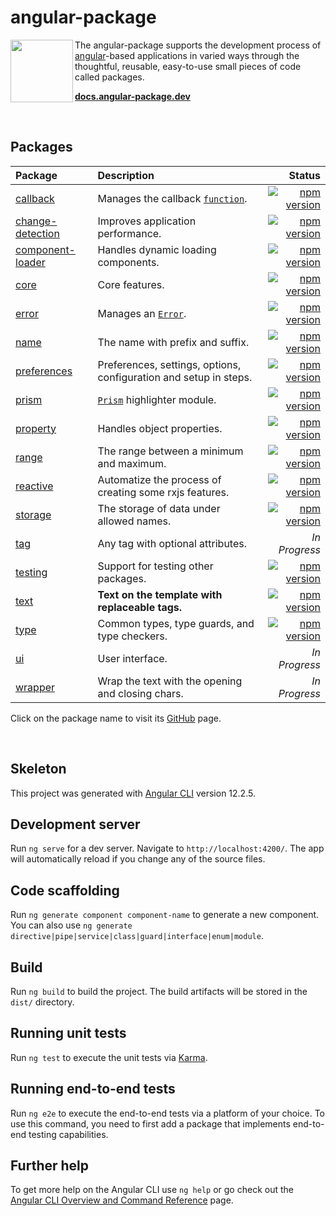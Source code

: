 # angular-package

<img align="left" width="100" height="100" src="https://avatars.githubusercontent.com/u/31412194?s=400&u=c9929aa36826318ccac8f7b84516e1ce3af7e21c&v=4" />

The angular-package supports the development process of [angular][angulario]-based applications in varied ways through the thoughtful, reusable, easy-to-use small pieces of code called packages.

[**docs.angular-package.dev**](https://docs.angular-package.dev)

<br>

## Packages

| Package                                      | Description                                                       | Status |
| :------------------------------------------- | :---------------------------------------------------------------- | -----: |
| [callback][callback-github-readme]           | Manages the callback [`function`][js-function].                   | [![npm version][callback-npm-badge-png]][callback-npm-badge] |
| [change-detection][cd-github-readme]         | Improves application performance.                                 | [![npm version][cd-npm-badge-png]][cd-npm-badge] |
| [component-loader][cl-github-readme]         | Handles dynamic loading components.                               | [![npm version][cl-npm-badge-png]][cl-npm-badge] |
| [core][core-github-readme]                   | Core features.                                                    | [![npm version][core-npm-badge-png]][core-npm-badge] |
| [error][error-github-readme]                 | Manages an [`Error`][js-error].                                   | [![npm version][error-npm-badge-png]][error-npm-badge] |
| [name][name-github-readme]                   | The name with prefix and suffix.                                  | [![npm version][name-npm-badge-png]][name-npm-badge] |
| [preferences][preferences-github-readme]     | Preferences, settings, options, configuration and setup in steps. | [![npm version][preferences-npm-badge-png]][preferences-npm-badge] |
| [prism][prism-github-readme]                 | [`Prism`][prism-js] highlighter module.                           | [![npm version][prism-npm-badge-png]][prism-npm-badge] |
| [property][property-github-readme]           | Handles object properties.                                        | [![npm version][property-npm-badge-png]][property-npm-badge] |
| [range][range-github-readme]                 | The range between a minimum and maximum.                          | [![npm version][range-npm-badge-png]][range-npm-badge] |
| [reactive][reactive-github-readme]           | Automatize the process of creating some rxjs features.            | [![npm version][reactive-npm-badge-png]][reactive-npm-badge] |
| [storage][storage-github-readme]             | The storage of data under allowed names.                          | [![npm version][storage-npm-badge-png]][storage-npm-badge] |
| [tag][tag-github-readme]                     | Any tag with optional attributes.                                 | *In Progress* |
| [testing][testing-github-readme]             | Support for testing other packages.                               | [![npm version][testing-npm-badge-png]][testing-npm-badge] |
| [text][text-github-readme]                   | **Text on the template with replaceable tags.**                   | [![npm version][text-npm-badge-png]][text-npm-badge] |
| [type][type-github-readme]                   | Common types, type guards, and type checkers.                     | [![npm version][type-npm-badge-png]][type-npm-badge] |
| [ui][ui-github-readme]                       | User interface.                                                   | *In Progress* |
| [wrapper][wrapper-github-readme]             | Wrap the text with the opening and closing chars.                 | *In Progress* |

Click on the package name to visit its [GitHub](https://github.com/) page.

<br>

## Skeleton

This project was generated with [Angular CLI](https://github.com/angular/angular-cli) version 12.2.5.

## Development server

Run `ng serve` for a dev server. Navigate to `http://localhost:4200/`. The app will automatically reload if you change any of the source files.

## Code scaffolding

Run `ng generate component component-name` to generate a new component. You can also use `ng generate directive|pipe|service|class|guard|interface|enum|module`.

## Build

Run `ng build` to build the project. The build artifacts will be stored in the `dist/` directory.

## Running unit tests

Run `ng test` to execute the unit tests via [Karma](https://karma-runner.github.io).

## Running end-to-end tests

Run `ng e2e` to execute the end-to-end tests via a platform of your choice. To use this command, you need to first add a package that implements end-to-end testing capabilities.

## Further help

To get more help on the Angular CLI use `ng help` or go check out the [Angular CLI Overview and Command Reference](https://angular.io/cli) page.

<!-- Funding -->
[github-badge-sponsor]: https://img.shields.io/static/v1?label=Sponsor&message=%E2%9D%A4&logo=GitHub&link=https://github.com/sponsors/angular-package
[github-sponsor-link]: https://github.com/sponsors/angular-package
[patreon-badge]: https://img.shields.io/endpoint.svg?url=https%3A%2F%2Fshieldsio-patreon.vercel.app%2Fapi%3Fusername%3Dsciborrudnicki%26type%3Dpatrons&style=flat
[patreon-link]: https://patreon.com/sciborrudnicki

[angulario]: https://angular.io
[skeleton]: https://github.com/angular-package/skeleton

<!-- Update status -->
[experimental]: https://img.shields.io/badge/-experimental-orange
[fix]: https://img.shields.io/badge/-fix-red
[new]: https://img.shields.io/badge/-new-green
[update]: https://img.shields.io/badge/-update-red

<!-- Discord -->
[discord-badge]: https://img.shields.io/discord/925168966098386944
[discord-channel]: https://discord.com/channels/925168966098386944/925168966098386948

<!-- Gitter -->
[gitter-badge]: https://badges.gitter.im/angularpackage/Lobby.svg
[gitter-chat]: https://gitter.im/angularpackage/Lobby?utm_source=badge&utm_medium=badge&utm_campaign=pr-badge

<!-- Twitter -->
[twitter-badge]: https://img.shields.io/twitter/url?style=social&label=Follow%20%40angularpackage&url=https%3A%2F%2Ftwitter.com%2Fangularpackage
[twitter-follow]: https://twitter.com/angularpackage

<!-- GIT -->
[git-semver]: http://semver.org/

<!-- GIT: commit -->
[git-commit-angular]: https://gist.github.com/stephenparish/9941e89d80e2bc58a153
[git-commit-karma]: http://karma-runner.github.io/0.10/dev/git-commit-msg.html
[git-commit-conventional]: https://www.conventionalcommits.org/en/v1.0.0/

<!-- This package: text  -->
  <!-- GitHub: badges -->
  [text-badge-issues]: https://img.shields.io/github/issues/angular-package/text
  [text-badge-forks]: https://img.shields.io/github/forks/angular-package/text
  [text-badge-stars]: https://img.shields.io/github/stars/angular-package/text
  [text-badge-license]: https://img.shields.io/github/license/angular-package/text
  <!-- GitHub: badges links -->
  [text-issues]: https://github.com/angular-package/text/issues
  [text-forks]: https://github.com/angular-package/text/network
  [text-license]: https://github.com/angular-package/text/blob/master/LICENSE
  [text-stars]: https://github.com/angular-package/text/stargazers
<!-- This package -->
  [text-github-changelog]: https://github.com/angular-package/text/blob/main/CHANGELOG.md

  [package-type-key]: https://github.com/angular-package/type#key
  [package-type-minmax]: https://github.com/angular-package/type#minmax
  [package-type-resultcallback]: https://github.com/angular-package/type#resultcallback
  [package-type-type]: https://github.com/angular-package/type#type
  [package-type-types]: https://github.com/angular-package/type#types
  [package-type-valueparser]: https://github.com/angular-package/type#valueparser

<!-- Package: callback -->
  <!-- npm -->
  [callback-npm-badge-svg]: https://badge.fury.io/js/%40angular-package%2Fcallback.svg
  [callback-npm-badge-png]: https://badge.fury.io/js/%40angular-package%2Fcallback.png
  [callback-npm-badge]: https://badge.fury.io/js/%40angular-package%2Fcallback
  [callback-npm-readme]: https://www.npmjs.com/package/@angular-package/callback#readme

  <!-- GitHub -->
  [callback-github-readme]: https://github.com/angular-package/callback#readme

  [package-callback-callbackpayload]: https://github.com/angular-package/callback#callbackpayload
  [package-callback-resultcallback]: https://github.com/angular-package/callback#resultcallback

<!-- Package: change-detection -->
  <!-- npm -->
  [cd-npm-badge-svg]: https://badge.fury.io/js/%40angular-package%2Fchange-detection.svg
  [cd-npm-badge-png]: https://badge.fury.io/js/%40angular-package%2Fchange-detection.png
  [cd-npm-badge]: https://badge.fury.io/js/%40angular-package%2Fchange-detection
  [cd-npm-readme]: https://www.npmjs.com/package/@angular-package/change-detection#readme

  <!-- GitHub -->
  [cd-github-readme]: https://github.com/angular-package/change-detection#readme

<!-- Package: component-loader -->
  <!-- npm -->
  [cl-npm-badge-svg]: https://badge.fury.io/js/%40angular-package%2Fcomponent-loader.svg
  [cl-npm-badge-png]: https://badge.fury.io/js/%40angular-package%2Fcomponent-loader.png
  [cl-npm-badge]: https://badge.fury.io/js/%40angular-package%2Fcomponent-loader
  [cl-npm-readme]: https://www.npmjs.com/package/@angular-package/component-loader#readme

  <!-- GitHub -->
  [cl-github-readme]: https://github.com/angular-package/component-loader#readme

<!-- Package: core -->
  <!-- npm -->
  [core-npm-badge-svg]: https://badge.fury.io/js/%40angular-package%2Fcore.svg
  [core-npm-badge-png]: https://badge.fury.io/js/%40angular-package%2Fcore.png
  [core-npm-badge]: https://badge.fury.io/js/%40angular-package%2Fcore
  [core-npm-readme]: https://www.npmjs.com/package/@angular-package/core#readme

  <!-- GitHub -->
  [core-github-readme]: https://github.com/angular-package/core#readme

<!-- Package: error -->
  <!-- npm -->
  [error-npm-badge-svg]: https://badge.fury.io/js/%40angular-package%2Ferror.svg
  [error-npm-badge-png]: https://badge.fury.io/js/%40angular-package%2Ferror.png
  [error-npm-badge]: https://badge.fury.io/js/%40angular-package%2Ferror
  [error-npm-readme]: https://www.npmjs.com/package/@angular-package/error#readme

  <!-- GitHub -->
  [error-github-readme]: https://github.com/angular-package/error#readme

<!-- Package: name -->
  <!-- npm -->
  [name-npm-badge-svg]: https://badge.fury.io/js/%40angular-package%2Fname.svg
  [name-npm-badge-png]: https://badge.fury.io/js/%40angular-package%2Fname.png
  [name-npm-badge]: https://badge.fury.io/js/%40angular-package%2Fname
  [name-npm-readme]: https://www.npmjs.com/package/@angular-package/name#readme

  <!-- GitHub -->
  [name-github-readme]: https://github.com/angular-package/name#readme

<!-- Package: preferences -->
  <!-- npm -->
  [preferences-npm-badge-svg]: https://badge.fury.io/js/%40angular-package%2Fpreferences.svg
  [preferences-npm-badge-png]: https://badge.fury.io/js/%40angular-package%2Fpreferences.png
  [preferences-npm-badge]: https://badge.fury.io/js/%40angular-package%2Fpreferences
  [preferences-npm-readme]: https://www.npmjs.com/package/@angular-package/preferences#readme

  <!-- GitHub -->
  [preferences-github-readme]: https://github.com/angular-package/preferences#readme

<!-- Package: prism -->
  <!-- npm -->
  [prism-npm-badge-svg]: https://badge.fury.io/js/%40angular-package%2Fprism.svg
  [prism-npm-badge-png]: https://badge.fury.io/js/%40angular-package%2Fprism.png
  [prism-npm-badge]: https://badge.fury.io/js/%40angular-package%2Fprism
  [prism-npm-readme]: https://www.npmjs.com/package/@angular-package/prism#readme

  <!-- GitHub -->
  [prism-github-readme]: https://github.com/angular-package/prism#readme

<!-- Package: property -->
  <!-- npm -->
  [property-npm-badge-svg]: https://badge.fury.io/js/%40angular-package%2Fproperty.svg
  [property-npm-badge-png]: https://badge.fury.io/js/%40angular-package%2Fproperty.png
  [property-npm-badge]: https://badge.fury.io/js/%40angular-package%2Fproperty
  [property-npm-readme]: https://www.npmjs.com/package/@angular-package/property#readme

  <!-- GitHub -->
  [property-github-readme]: https://github.com/angular-package/property#readme

<!-- Package: range -->
  <!-- npm -->
  [range-npm-badge-svg]: https://badge.fury.io/js/%40angular-package%2Frange.svg
  [range-npm-badge-png]: https://badge.fury.io/js/%40angular-package%2Frange.png
  [range-npm-badge]: https://badge.fury.io/js/%40angular-package%2Frange
  [range-npm-readme]: https://www.npmjs.com/package/@angular-package/range#readme

  <!-- GitHub -->
  [range-github-readme]: https://github.com/angular-package/range#readme

<!-- Package: reactive -->
  <!-- npm -->
  [reactive-npm-badge-svg]: https://badge.fury.io/js/%40angular-package%2Freactive.svg
  [reactive-npm-badge-png]: https://badge.fury.io/js/%40angular-package%2Freactive.png
  [reactive-npm-badge]: https://badge.fury.io/js/%40angular-package%2Freactive
  [reactive-npm-readme]: https://www.npmjs.com/package/@angular-package/reactive#readme

  <!-- GitHub -->
  [reactive-github-readme]: https://github.com/angular-package/reactive#readme

<!-- Package: storage -->
  <!-- npm -->
  [storage-npm-badge-svg]: https://badge.fury.io/js/%40angular-package%2Fstorage.svg
  [storage-npm-badge-png]: https://badge.fury.io/js/%40angular-package%2Fstorage.png
  [storage-npm-badge]: https://badge.fury.io/js/%40angular-package%2Fstorage
  [storage-npm-readme]: https://www.npmjs.com/package/@angular-package/storage#readme

  <!-- GitHub -->
  [storage-github-readme]: https://github.com/angular-package/storage#readme

<!-- Package: tag -->
  <!-- npm -->
  [tag-npm-badge-svg]: https://badge.fury.io/js/%40angular-package%2Ftag.svg
  [tag-npm-badge-png]: https://badge.fury.io/js/%40angular-package%2Ftag.png
  [tag-npm-badge]: https://badge.fury.io/js/%40angular-package%2Ftag
  [tag-npm-readme]: https://www.npmjs.com/package/@angular-package/tag#readme

  <!-- GitHub -->
  [tag-github-readme]: https://github.com/angular-package/tag#readme

<!-- Package: testing -->
  <!-- npm -->
  [testing-npm-badge-svg]: https://badge.fury.io/js/%40angular-package%2Ftesting.svg
  [testing-npm-badge-png]: https://badge.fury.io/js/%40angular-package%2Ftesting.png
  [testing-npm-badge]: https://badge.fury.io/js/%40angular-package%2Ftesting
  [testing-npm-readme]: https://www.npmjs.com/package/@angular-package/testing#readme

  <!-- GitHub -->
  [testing-github-readme]: https://github.com/angular-package/testing#readme

<!-- Package: text -->
  <!-- npm -->
  [text-npm-badge-svg]: https://badge.fury.io/js/%40angular-package%2Ftext.svg
  [text-npm-badge-png]: https://badge.fury.io/js/%40angular-package%2Ftext.png
  [text-npm-badge]: https://badge.fury.io/js/%40angular-package%2Ftext
  [text-npm-readme]: https://www.npmjs.com/package/@angular-package/text#readme

  <!-- GitHub -->
  [text-github-readme]: https://github.com/angular-package/text#readme

<!-- Package: type -->
  <!-- npm -->
  [type-npm-badge-svg]: https://badge.fury.io/js/%40angular-package%2Ftype.svg
  [type-npm-badge-png]: https://badge.fury.io/js/%40angular-package%2Ftype.png
  [type-npm-badge]: https://badge.fury.io/js/%40angular-package%2Ftype
  [type-npm-readme]: https://www.npmjs.com/package/@angular-package/type#readme

  <!-- GitHub -->
  [type-github-readme]: https://github.com/angular-package/type#readme

<!-- Package: ui -->
  <!-- npm -->
  [ui-npm-badge-svg]: https://badge.fury.io/js/%40angular-package%2Fui.svg
  [ui-npm-badge-svg]: https://badge.fury.io/js/%40angular-package%2Fui.svg
  [ui-npm-badge]: https://badge.fury.io/js/%40angular-package%2Fui
  [ui-npm-readme]: https://www.npmjs.com/package/@angular-package/ui#readme

  <!-- GitHub -->
  [ui-github-readme]: https://github.com/angular-package/ui#readme

<!-- Package: wrapper -->
  <!-- npm -->
  [wrapper-npm-badge-svg]: https://badge.fury.io/js/%40angular-package%2Fwrapper.svg
  [wrapper-npm-badge-svg]: https://badge.fury.io/js/%40angular-package%2Fwrapper.svg
  [wrapper-npm-badge]: https://badge.fury.io/js/%40angular-package%2Fwrapper
  [wrapper-npm-readme]: https://www.npmjs.com/package/@angular-package/wrapper#readme

  <!-- GitHub -->
  [wrapper-github-readme]: https://github.com/angular-package/wrapper#readme

<!-- Angular -->
[angular-component-factory-resolver]: https://angular.io/api/core/ComponentFactoryResolver
[angular-view-container-ref]: https://angular.io/api/core/ViewContainerRef
[angular-component-ref]: https://angular.io/api/core/ComponentRef

<!-- Jasmine -->
[jasmine-describe]: https://jasmine.github.io/api/3.8/global.html#describe
[jasmine-expect]: https://jasmine.github.io/api/3.8/global.html#expect
[jasmine-it]: https://jasmine.github.io/api/3.8/global.html#it
[jasmine-matchers]: https://jasmine.github.io/api/3.9/matchers.html

<!-- Javascript  -->
[js-array]: https://developer.mozilla.org/en-US/docs/Web/JavaScript/Reference/Global_Objects/Array
[js-array-every]: https://developer.mozilla.org/en-US/docs/Web/JavaScript/Reference/Global_Objects/Array/every
[js-array-some]: https://developer.mozilla.org/en-US/docs/Web/JavaScript/Reference/Global_Objects/Array/some

[js-bigint]: https://developer.mozilla.org/en-US/docs/Web/JavaScript/Reference/Global_Objects/BigInt
[js-bigintconstructor]: https://developer.mozilla.org/en-US/docs/Web/JavaScript/Reference/Global_Objects/BigInt/BigInt
[js-boolean]: https://developer.mozilla.org/en-US/docs/Web/JavaScript/Reference/Global_Objects/Boolean
[js-booleanconstructor]: https://developer.mozilla.org/en-US/docs/Web/JavaScript/Reference/Global_Objects/Boolean/Boolean

[js-classes]: https://developer.mozilla.org/en-US/docs/Web/JavaScript/Reference/Classes

[js-date]: https://developer.mozilla.org/en-US/docs/Web/JavaScript/Reference/Global_Objects/Date

[js-error]: https://developer.mozilla.org/en-US/docs/Web/JavaScript/Reference/Global_Objects/Error

[js-function]: https://developer.mozilla.org/en-US/docs/Web/JavaScript/Guide/Functions

[js-getter]: https://developer.mozilla.org/en-US/docs/Web/JavaScript/Reference/Functions/get

[js-hasownproperty]: https://developer.mozilla.org/en-US/docs/Web/JavaScript/Reference/Global_Objects/Object/hasOwnProperty

[js-instanceof]: https://developer.mozilla.org/en-US/docs/Web/JavaScript/Reference/Operators/instanceof
[js-in-operator]: https://developer.mozilla.org/en-US/docs/Web/JavaScript/Reference/Operators/in
[js-isarray]: https://developer.mozilla.org/en-US/docs/Web/JavaScript/Reference/Global_Objects/Array/isArray
[js-isfinite]: https://developer.mozilla.org/en-US/docs/Web/JavaScript/Reference/Global_Objects/isFinite
[js-isfrozen]: https://developer.mozilla.org/en-US/docs/Web/JavaScript/Reference/Global_Objects/Object/isFrozen
[js-isnan]: https://developer.mozilla.org/en-US/docs/Web/JavaScript/Reference/Global_Objects/isNaN

[js-map]: https://developer.mozilla.org/en-US/docs/Web/JavaScript/Reference/Global_Objects/Map

[js-null]: https://developer.mozilla.org/en-US/docs/Web/JavaScript/Reference/Global_Objects/null
[js-number]: https://developer.mozilla.org/en-US/docs/Web/JavaScript/Reference/Global_Objects/Number
[js-numberconstructor]: https://developer.mozilla.org/en-US/docs/Web/JavaScript/Reference/Global_Objects/Number/Number
[js-numberisfinite]: https://developer.mozilla.org/en-US/docs/Web/JavaScript/Reference/Global_Objects/Number/isFinite
[js-numberisinteger]: https://developer.mozilla.org/en-US/docs/Web/JavaScript/Reference/Global_Objects/Number/isInteger
[js-numberisnan]: https://developer.mozilla.org/en-US/docs/Web/JavaScript/Reference/Global_Objects/Number/isNaN
[js-numberissafeinteger]: https://developer.mozilla.org/en-US/docs/Web/JavaScript/Reference/Global_Objects/Number/isSafeInteger

[js-object]: https://developer.mozilla.org/en-US/docs/Web/JavaScript/Reference/Global_Objects/Object
[js-object-define-property]: https://developer.mozilla.org/en-US/docs/Web/JavaScript/Reference/Global_Objects/Object/defineProperty
[js-object-getownpropertydescriptor]: https://developer.mozilla.org/en-US/docs/Web/JavaScript/Reference/Global_Objects/Object/getOwnPropertyDescriptor
[js-object-getOwnpropertydescriptors]: https://developer.mozilla.org/en-US/docs/Web/JavaScript/Reference/Global_Objects/Object/getOwnPropertyDescriptors

[js-primitive]: https://developer.mozilla.org/en-US/docs/Glossary/Primitive
[js-promise]: https://developer.mozilla.org/en-US/docs/Web/JavaScript/Reference/Global_Objects/Promise

[js-rangeerror]: https://developer.mozilla.org/en-US/docs/Web/JavaScript/Reference/Global_Objects/RangeError
[js-referenceerror]: https://developer.mozilla.org/en-US/docs/Web/JavaScript/Reference/Global_Objects/ReferenceError
[js-regexp]: https://developer.mozilla.org/en-US/docs/Web/JavaScript/Reference/Global_Objects/RegExp
[js-rest-parameter]: https://developer.mozilla.org/en-US/docs/Web/JavaScript/Reference/Functions/rest_parameters

[js-set]: https://developer.mozilla.org/en-US/docs/Web/JavaScript/Reference/Global_Objects/Set
[js-setter]: https://developer.mozilla.org/en-US/docs/Web/JavaScript/Reference/Functions/set
[js-static]: https://developer.mozilla.org/en-US/docs/Web/JavaScript/Reference/Classes/static
[js-storage]: https://developer.mozilla.org/en-US/docs/Web/API/Storage
[js-string]: https://developer.mozilla.org/en-US/docs/Web/JavaScript/Reference/Global_Objects/String
[js-stringconstructor]: https://developer.mozilla.org/en-US/docs/Web/JavaScript/Reference/Global_Objects/String/String
[js-symbol]: https://developer.mozilla.org/en-US/docs/Web/JavaScript/Reference/Global_Objects/Symbol
[js-symbolconstructor]: https://developer.mozilla.org/en-US/docs/Web/JavaScript/Reference/Global_Objects/Symbol/Symbol
[js-syntaxerror]: https://developer.mozilla.org/en-US/docs/Web/JavaScript/Reference/Global_Objects/SyntaxError

[js-tostring]: https://developer.mozilla.org/en-US/docs/Web/JavaScript/Reference/Global_Objects/Object/toString
[js-typeerror]: https://developer.mozilla.org/en-US/docs/Web/JavaScript/Reference/Global_Objects/TypeError
[js-typeof]: https://developer.mozilla.org/en-US/docs/Web/JavaScript/Reference/Operators/typeof

[js-undefined]: https://developer.mozilla.org/en-US/docs/Web/JavaScript/Reference/Global_Objects/undefined
[js-urlerror]: https://developer.mozilla.org/en-US/docs/Web/JavaScript/Reference/Global_Objects/URIError

[js-weakset]: https://developer.mozilla.org/en-US/docs/Web/JavaScript/Reference/Global_Objects/WeakSet

<!-- Karma -->
[karma]: http://karma-runner.github.io/0.10/index.html

<!-- Prism -->
[prism-js]: https://prismjs.com/

<!-- Typescript -->
[ts-any]: https://www.typescriptlang.org/docs/handbook/basic-types.html#any
[ts-boolean]: https://www.typescriptlang.org/docs/handbook/basic-types.html#boolean
[ts-classes]: https://www.typescriptlang.org/docs/handbook/2/classes.html
[ts-enums]: https://www.typescriptlang.org/docs/handbook/enums.html
[ts-function]: https://www.typescriptlang.org/docs/handbook/2/functions.html
[ts-interface]: https://www.typescriptlang.org/docs/handbook/interfaces.html#our-first-interface
[ts-never]: https://www.typescriptlang.org/docs/handbook/basic-types.html#never
[ts-null]: https://www.typescriptlang.org/docs/handbook/basic-types.html#null-and-undefined
[ts-number]: https://www.typescriptlang.org/docs/handbook/basic-types.html#number
[ts-object]: https://www.typescriptlang.org/docs/handbook/basic-types.html#object
[ts-string]: https://www.typescriptlang.org/docs/handbook/basic-types.html#string
[ts-undefined]: https://www.typescriptlang.org/docs/handbook/basic-types.html#null-and-undefined
[ts-unknown]: https://www.typescriptlang.org/docs/handbook/basic-types.html#unknown
